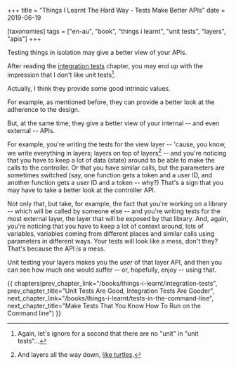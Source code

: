 +++
title = "Things I Learnt The Hard Way - Tests Make Better APIs"
date = 2019-06-19

[taxonomies]
tags = ["en-au", "book", "things i learnt", "unit tests", "layers", "apis"]
+++

Testing things in isolation may give a better view of your APIs.

<!-- more -->

After reading the [integration tests](/books/things-i-learnt/integration-tests)
chapter, you may end up with the impression that I don't like unit tests[^1].

Actually, I think they provide some good intrinsic values.

For example, as mentioned before, they can provide a better look at the
adherence to the design.

But, at the same time, they give a better view of your internal -- and even
external -- APIs.

For example, you're writing the tests for the view layer -- 'cause, you know,
we write everything in layers; layers on top of layers[^2] -- and you're noticing
that you have to keep a lot of data (state) around to be able to make the
calls to the controller. Or that you have similar calls, but the parameters
are sometimes switched (say, one function gets a token and a user ID, and
another function gets a user ID and a token -- why?) That's a sign that you
may have to take a better look at the controller API.

Not only that, but take, for example, the fact that you're working on a
library -- which will be called by someone else -- and you're writing tests
for the most external layer, the layer that will be exposed by that library.
And, again, you're noticing that you have to keep a lot of context around,
lots of variables, variables coming from different places and similar calls
using parameters in different ways. Your tests will look like a mess, don't
they? That's because the API _is_ a mess.

Unit testing your layers makes you the _user_ of that layer API, and then you
can see how much one would suffer -- or, hopefully, enjoy -- using that.

[^1]: Again, let's ignore for a second that there are no "unit" in "unit
  tests"...
[^2]: And layers all the way down, [like
  turtles](https://en.wikipedia.org/wiki/Turtles_all_the_way_down).

{{ chapters(prev_chapter_link="/books/things-i-learnt/integration-tests", prev_chapter_title="Unit Tests Are Good, Integration Tests Are Gooder", next_chapter_link="/books/things-i-learnt/tests-in-the-command-line", next_chapter_title="Make Tests That You Know How To Run on the Command line") }}
